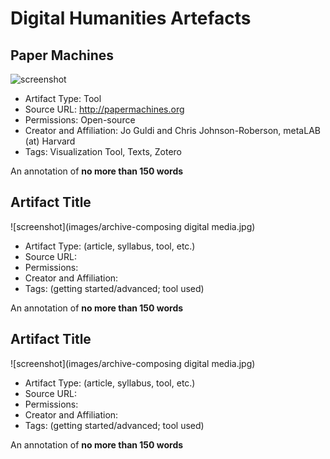 # Digital Humanities Artefacts

## Paper Machines 

![screenshot](https://raw.githubusercontent.com/klahn/digitalhumanities/master/papermachines_screenshot_of_screenshots.JPG)

* Artifact Type: Tool
* Source URL: http://papermachines.org
* Permissions: Open-source
* Creator and Affiliation: Jo Guldi and Chris Johnson-Roberson, metaLAB (at) Harvard
* Tags: Visualization Tool, Texts, Zotero 

An annotation of **no more than 150 words**

## Artifact Title 

![screenshot](images/archive-composing digital media.jpg)

* Artifact Type: (article, syllabus, tool, etc.)
* Source URL: 
* Permissions: 
* Creator and Affiliation:
* Tags: (getting started/advanced; tool used)

An annotation of **no more than 150 words**

## Artifact Title 

![screenshot](images/archive-composing digital media.jpg)

* Artifact Type: (article, syllabus, tool, etc.)
* Source URL: 
* Permissions: 
* Creator and Affiliation:
* Tags: (getting started/advanced; tool used)

An annotation of **no more than 150 words**
